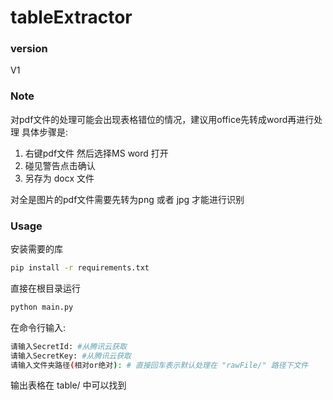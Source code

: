 # tableExtractor

### version
V1

### Note
对pdf文件的处理可能会出现表格错位的情况，建议用office先转成word再进行处理
具体步骤是:
  1. 右键pdf文件 然后选择MS word 打开
  2. 碰见警告点击确认
  3. 另存为 docx 文件

对全是图片的pdf文件需要先转为png 或者 jpg 才能进行识别

### Usage
安装需要的库
```bash
pip install -r requirements.txt
```

直接在根目录运行
```bash
python main.py
```

在命令行输入:
```bash
请输入SecretId: #从腾讯云获取
请输入SecretKey: #从腾讯云获取
请输入文件夹路径(相对or绝对): # 直接回车表示默认处理在 "rawFile/" 路径下文件
```

输出表格在 table/ 中可以找到


